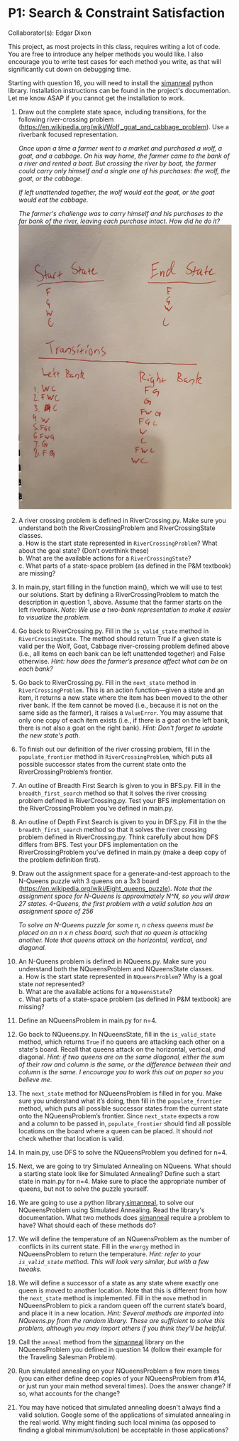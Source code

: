 # P1: Search & Constraint Satisfaction
Collaborator(s): Edgar Dixon

This project, as most projects in this class, requires writing a lot of code. You are free to introduce any helper methods you would like. I also encourage you to write test cases for each method you write, as that will significantly cut down on debugging time.

Starting with question 16, you will need to install the [simanneal](https://github.com/perrygeo/simanneal) python library. Installation instructions can be found in the project's documentation. Let me know ASAP if you cannot get the installation to work.

1.	Draw out the complete state space, including transitions, for the following river-crossing problem (https://en.wikipedia.org/wiki/Wolf,_goat_and_cabbage_problem). Use a riverbank focused representation.

    _Once upon a time a farmer went to a market and purchased a wolf, a goat, and a cabbage. On his way home, the farmer came to the bank of a river and rented a boat. But crossing the river by boat, the farmer could carry only himself and a single one of his purchases: the wolf, the goat, or the cabbage._

    _If left unattended together, the wolf would eat the goat, or the goat would eat the cabbage._

    _The farmer's challenge was to carry himself and his purchases to the far bank of the river, leaving each purchase intact. How did he do it?_
    ![River Crossing](RiverCrossingStates.png)

2.	A river crossing problem is defined in RiverCrossing.py. Make sure you understand both the RiverCrossingProblem and RiverCrossingState classes.       
a.	How is the start state represented in `RiverCrossingProblem`? What about the goal state? (Don’t overthink these)  
b.	What are the available actions for a `RiverCrossingState`?  
c.	What parts of a state-space problem (as defined in the P&M textbook) are missing?  

3.	In main.py, start filling in the function main(), which we will use to test our solutions. Start by defining a RiverCrossingProblem to match the description in question 1, above. Assume that the farmer starts on the left riverbank. _Note: We use a two-bank representation to make it easier to visualize the problem._ 

4.	Go back to RiverCrossing.py.  Fill in the `is_valid_state` method in `RiverCrossingState`. The method should return True if a given state is valid per the Wolf, Goat, Cabbage river-crossing problem defined above (i.e., all items on each bank can be left unattended together) and False otherwise. _Hint: how does the farmer’s presence affect what can be on each bank?_

5.	Go back to RiverCrossing.py. Fill in the `next_state` method in `RiverCrossingProblem`. This is an action function—given a state and an item, it returns a new state where the item has been moved to the other river bank. If the item cannot be moved (i.e., because it is not on the same side as the farmer), it raises a `ValueError`. You may assume that only one copy of each item exists (i.e., if there is a goat on the left bank, there is not also a goat on the right bank). _Hint: Don't forget to update the new state's path._

6.	To finish out our definition of the river crossing problem, fill in the `populate_frontier` method in `RiverCrossingProblem`, which puts all possible successor states from the current state onto the RiverCrossingProblem’s frontier.

7.	An outline of Breadth First Search is given to you in BFS.py. Fill in the `breadth_first_search` method so that it solves the river crossing problem defined in RiverCrossing.py. Test your BFS implementation on the RiverCrossingProblem you’ve defined in main.py. 

8.	An outline of Depth First Search is given to you in DFS.py. Fill in the the `breadth_first_search` method so that it solves the river crossing problem defined in RiverCrossing.py. Think carefully about how DFS differs from BFS. Test your DFS implementation on the RiverCrossingProblem you’ve defined in main.py (make a deep copy of the problem definition first). 

9.	Draw out the assignment space for a generate-and-test approach to the N-Queens puzzle with 3 queens on a 3x3 board (https://en.wikipedia.org/wiki/Eight_queens_puzzle). _Note that the assignment space for N-Queens is approximately N^N, so you will draw 27 states. 4-Queens, the first problem with a valid solution has an assignment space of 256_

    _To solve an N-Queens puzzle for some n, n chess queens must be placed on an n x n chess board, such that no queen is attacking another. Note that queens attack on the horizontal, vertical, and diagonal._

10.	An N-Queens problem is defined in NQueens.py. Make sure you understand both the NQueensProblem and NQueensState classes.    
a.	How is the start state represented in `NQueensProblem`? Why is a goal state _not_ represented?  
b.	What are the available actions for a `NQueensState`?  
c.	What parts of a state-space problem (as defined in P&M textbook) are missing?  

11.	Define an NQueensProblem in main.py for n=4.

12.	Go back to NQueens.py. In NQueensState, fill in the `is_valid_state` method, which returns `True` if no queens are attacking each other on a state's board. Recall that queens attack on the horizontal, vertical, _and_ diagonal. _Hint: if two queens are on the same diagonal, either the sum of their row and column is the same, or the difference between their and column is the same. I encourage you to work this out on paper so you believe me._

13.	The `next_state` method for NQueensProblem is filled in for you. Make sure you understand what it’s doing, then fill in the `populate_frontier` method, which puts all possible successor states from the current state onto the NQueensProblem’s frontier. Since `next_state` expects a row and a column to be passed in, `populate_frontier` should find all possible locations on the board where a queen can be placed. It should _not_ check whether that location is valid.

14.	In main.py, use DFS to solve the NQueensProblem you defined for n=4.

15.	Next, we are going to try Simulated Annealing on NQueens. What should a starting state look like for Simulated Annealing? Define such a start state in main.py for n=4. Make sure to place the appropriate number of queens, but not to solve the puzzle yourself.

16.	We are going to use a python library,[simanneal](https://github.com/perrygeo/simanneal), to solve our NQueensProblem using Simulated Annealing. Read the library's documentation. What two methods does [simanneal](https://github.com/perrygeo/simanneal) require a problem to have? What should each of these methods do?

17.	We will define the temperature of an NQueensProblem as the number of conflicts in its current state. Fill in the `energy` method in NQueensProblem to return the temperature. _Hint: refer to your `is_valid_state` method. This will look very similar, but with a few tweaks._

18.	We will define a successor of a state as any state where exactly one queen is moved to another location. Note that this is different from how the `next_state` method is implemented. Fill in the `move` method in NQueensProblem to pick a random queen off the current state’s board, and place it in a new location. _Hint: Several methods are imported into NQueens.py from the random library. These are sufficient to solve this problem, although you may import others if you think they’ll be helpful._

19.	Call the `anneal` method from the [simanneal](https://github.com/perrygeo/simanneal) library on the NQueensProblem you defined in question 14 (follow their example for the Traveling Salesman Problem). 

20.	Run simulated annealing on your NQueensProblem a few more times (you can either define deep copies of your NQueensProblem from #14, or just run your main method several times). Does the answer change? If so, what accounts for the change?

21. You may have noticed that simulated annealing doesn't always find a valid solution. Google some of the applications of simulated annealing in the real world. Why might finding such local minima (as opposed to finding a global minimum/solution) be acceptable in those applications?
